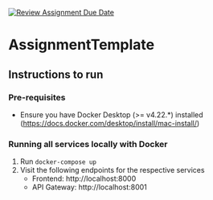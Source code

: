 [![Review Assignment Due Date](https://classroom.github.com/assets/deadline-readme-button-24ddc0f5d75046c5622901739e7c5dd533143b0c8e959d652212380cedb1ea36.svg)](https://classroom.github.com/a/6BOvYMwN)

# AssignmentTemplate

## Instructions to run

### Pre-requisites

- Ensure you have Docker Desktop (>= v4.22.\*) installed (https://docs.docker.com/desktop/install/mac-install/)

### Running all services locally with Docker

1. Run `docker-compose up`
2. Visit the following endpoints for the respective services
   - Frontend: http://localhost:8000
   - API Gateway: http://localhost:8001
